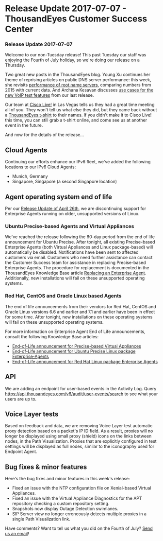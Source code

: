 # Release Update 2017-07-07 - ThousandEyes Customer Success Center

### Release Update 2017-07-07

Welcome to our non-Tuesday release!  This past Tuesday our staff was enjoying the Fourth of July holiday, so we're doing our release on a Thursday.

Two great new posts in the ThousandEyes blog. Young Xu continues her theme of reprising articles on public DNS server performance: this week, she revisits [performance of root name servers](https://blog.thousandeyes.com/2017-update-comparing-root-server-performance-globally/), comparing numbers from 2015 with current data. And Archana Kesavan discusses [use cases for the new VoIP test features](https://blog.thousandeyes.com/complete-voip-visibility-sip-rtp/) from our last release.

Our team at [Cisco Live!](https://www.ciscolive.com/us.html) in Las Vegas tells us they had a great time meeting all of you.  They won't tell us what else they did, but they came back without a [ThousandEyes t-shirt](https://www.thousandeyes.com/tshirt) to their names.  If you didn't make it to Cisco Live! this time, you can still grab a t-shirt online, and come see us at another event in the future.

And now for the details of the release...

## Cloud Agents

 Continuing our efforts enhance our IPv6 fleet, we've added the following locations to our IPv6 Cloud Agents:

* Munich, Germany
* Singapore, Singapore \(a second Singapore location\)

## Agent operating system end of life

Per our [Release Update of April 26th](https://success.thousandeyes.com/PublicArticlePage?articleIdParam=kA044000000CoAXCA0), we are discontinuing support for Enterprise Agents running on older, unsupported versions of Linux.

### Ubuntu Precise-based Agents and Virtual Appliances

We've reached the release following the 60-day period from the end of life announcement for Ubuntu Precise. After tonight, all existing Precise-based Enterprise Agents \(both Virtual Appliances and Linux package-based\) will automatically be disabled. Notifications have been sent to affected customers via email. Customers who need further assistance can contact the Customer Success team for assistance in replacing Precise-based Enterprise Agents. The procedure for replacement is documented in the ThousandEyes Knowledge Base article [Replacing an Enterprise Agent](https://success.thousandeyes.com/PublicArticlePage?articleIdParam=kA044000000CnYJCA0).  Additionally, new installations will fail on these unsupported operating systems.

### Red Hat, CentOS and Oracle Linux based Agents

The end of life announcements from their vendors for Red Hat, CentOS and Oracle Linux versions 6.6 and earlier and 7.1 and earlier have been in effect for some time.  After tonight, new installations on these operating systems will fail on these unsupported operating systems.

For more information on Enterprise Agent End of Life announcements, consult the following Knowledge Base articles:

* [End-of-Life announcement for Precise-based Virtual Appliances](https://success.thousandeyes.com/PublicArticlePage?articleIdParam=kA044000000CnyqCAC)
* [End-of-Life announcement for Ubuntu Precise Linux package Enterprise-Agents](https://success.thousandeyes.com/PublicArticlePage?articleIdParam=kA044000000LB1rCAG)
* [End-of-Life announcement for Red Hat Linux package Enterprise Agents](https://success.thousandeyes.com/PublicArticlePage?articleIdParam=kA044000000CoB6CAK)

## API

We are adding an endpoint for user-based events in the Activity Log. Query https://api.thousandeyes.com/v6/audit/user-events/search to see what your users are up to.

## Voice Layer tests

Based on feedback and data, we are removing Voice Layer test automatic proxy detection based on a packet's IP ID field.  As a result, proxies will no longer be displayed using small proxy \(shield\) icons on the links between nodes, in the Path Visualization.  Proxies that are explicitly configured in test settings will be displayed as full nodes, similar to the iconography used for Endpoint Agent.

## Bug fixes & minor features

 Here's the bug fixes and minor features in this week's release:

* Fixed an issue with the NTP configuration file on Xenial-based Virtual Appliances.
* Fixed an issue with the Virtual Appliance Diagnostics for the APT repository checking a custom repository setting.
* Snapshots now display Outage Detection swimlanes.
* SIP Server view no longer erroneously detects multiple proxies in a single Path Visualization link.

  
Have comments? Want to tell us what you did on the Fourth of July? [Send us an email](mailto:support@thousandeyes.com?subject=2017-07-07+Release+Update)!

